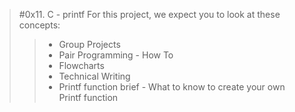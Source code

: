 > #0x11. C - printf
> For this project, we expect you to look at these concepts:
> > - Group Projects
> > - Pair Programming - How To
> > - Flowcharts
> > - Technical Writing
> > - Printf function brief - What to know to create your own Printf function
